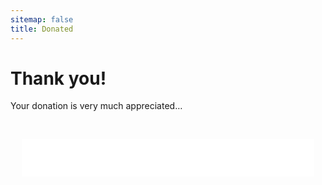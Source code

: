 ```yaml
---
sitemap: false
title: Donated
---
```


# Thank you!
Your donation is very much appreciated&hellip;

<p>&nbsp;</p>
<iframe allowtransparency="true" data-aa="453725" height="60" scrolling="no" src="//ad.a-ads.com/453725?size=468x60" style="border: none; display: block; margin-left: auto; margin-right: auto; padding: 0; overflow: hidden;" width="468"></iframe>
<p>&nbsp;</p>
